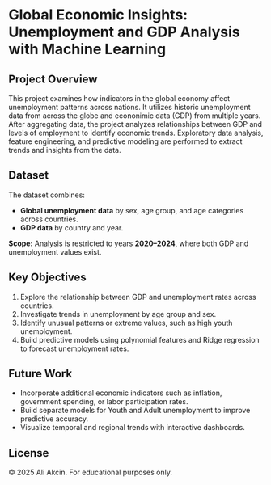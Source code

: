 # Global Economic Insights: Unemployment and GDP Analysis with Machine Learning

## Project Overview
This project examines how indicators in the global economy affect unemployment patterns across nations. It utilizes historic unemployment data from across the globe and econonimic data (GDP) from multiple years. After aggregating data, the project analyzes relationships between GDP and levels of employment to identify economic trends. Exploratory data analysis, feature engineering, and predictive modeling are performed to extract trends and insights from the data.

## Dataset
The dataset combines:
- **Global unemployment data** by sex, age group, and age categories across countries.
- **GDP data** by country and year.  

**Scope:** Analysis is restricted to years **2020–2024**, where both GDP and unemployment values exist.

## Key Objectives
1. Explore the relationship between GDP and unemployment rates across countries.
2. Investigate trends in unemployment by age group and sex.
3. Identify unusual patterns or extreme values, such as high youth unemployment.
4. Build predictive models using polynomial features and Ridge regression to forecast unemployment rates.


## Future Work
- Incorporate additional economic indicators such as inflation, government spending, or labor participation rates.
- Build separate models for Youth and Adult unemployment to improve predictive accuracy.
- Visualize temporal and regional trends with interactive dashboards.

## License
© 2025 Ali Akcin. For educational purposes only. 

